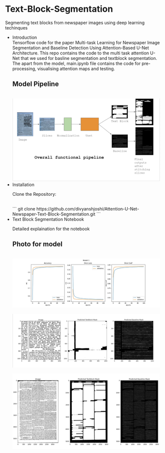 # Text-Block-Segmentation
Segmenting text blocks from newspaper images using deep learning techinques

<ul>
  <li> Introduction </li>
  Tensorflow code for the paper Multi-task Learning for Newspaper Image Segmentation and Baseline Detection Using Attention-Based U-Net Architecture. This repo contains the code to the multi task attention U-Net that we used for basline segmentation and textblock segmentation. The apart from the model, main.ipynb file contains the code for pre-processing,
  visualising attention maps and testing.
  </br>
  
## Model Pipeline
  
  <br>
   <img src="Results/pipeline.JPG" width="800" title="Model Pipeline">
  <br>
  <li> Installation </li>
  <p> Clone the Repository: </p><br>
```
git clone https://github.com/divyanshjoshi/Attention-U-Net-Newspaper-Text-Block-Segmentation.git
```
<br>
  <li>Text Block Segmentation Notebook</li>
  <p>Detailed explaination for the notebook</p>
  
  
## Photo for model 
<br>
 <img src="Results/model1.jpg" width="800" title="Model">
 <br><br>
 <img src="Results/slices.JPG" width="800" title="Image Slices">
 <br><br>
 <img src="Results/results.JPG" width="800" title="Results">
 <br><br>
</ul>
